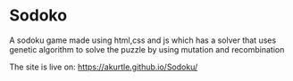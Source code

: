 # Sodoko

A sodoku game made using html,css and js which has a solver that uses genetic algorithm to solve the puzzle by using mutation and recombination

The site is live on: https://akurtle.github.io/Sodoku/
